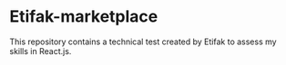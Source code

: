 # Etifak-marketplace
This repository contains a technical test created by Etifak to assess my skills in React.js.
